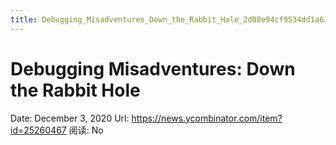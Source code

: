 ```yaml
---
title: Debugging_Misadventures_Down_the_Rabbit_Hole_2d08e94cf9534dd1a63db42cf75651e5
---
```


# Debugging Misadventures: Down the Rabbit Hole

Date: December 3, 2020
Url: https://news.ycombinator.com/item?id=25260467
阅读: No